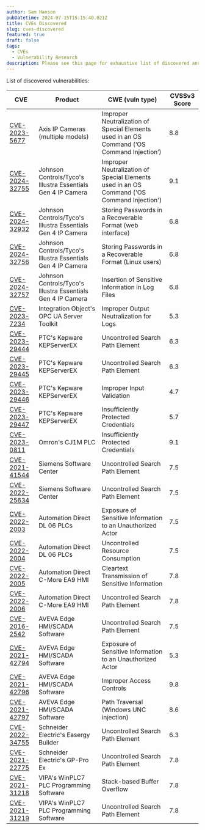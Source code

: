 ```yaml
---
author: Sam Hanson
pubDatetime: 2024-07-15T15:15:40.021Z
title: CVEs Discovered
slug: cves-discovered
featured: true
draft: false
tags:
  - CVEs
  - Vulnerability Research
description: Please see this page for exhaustive list of discovered and disclosed vulnerabilities.
---
```


List of discovered vulnerabilities:

| CVE                                                                                                                                                                | Product                                                     | CWE (vuln type)                                                                            | CVSSv3 Score |
| ------------------------------------------------------------------------------------------------------------------------------------------------------------------ | ----------------------------------------------------------- | ------------------------------------------------------------------------------------------ | ------------ |
| [CVE-2023-5677](https://nvd.nist.gov/vuln/detail/CVE-2023-5677)                                                                                                    | Axis IP Cameras (multiple models)                           | Improper Neutralization of Special Elements used in an OS Command (‘OS Command Injection’) | 8.8          |
| [CVE-2024-32755](https://www.cisa.gov/news-events/ics-advisories/icsa-24-179-04)                                                                                   | Johnson Controls/Tyco's Illustra Essentials Gen 4 IP Camera | Improper Neutralization of Special Elements used in an OS Command ('OS Command Injection') | 9.1          |
| [CVE-2024-32932](https://www.cisa.gov/news-events/ics-advisories/icsa-24-179-07)                                                                                   | Johnson Controls/Tyco's Illustra Essentials Gen 4 IP Camera | Storing Passwords in a Recoverable Format (web interface)                                  | 6.8          |
| [CVE-2024-32756](https://www.cisa.gov/news-events/ics-advisories/icsa-24-179-05)                                                                                   | Johnson Controls/Tyco's Illustra Essentials Gen 4 IP Camera | Storing Passwords in a Recoverable Format (Linux users)                                    | 6.8          |
| [CVE-2024-32757](https://www.cisa.gov/news-events/ics-advisories/icsa-24-179-06)                                                                                   | Johnson Controls/Tyco's Illustra Essentials Gen 4 IP Camera | Insertion of Sensitive Information in Log Files                                            | 6.8          |
| [CVE-2023-7234](https://www.cisa.gov/news-events/ics-advisories/icsa-24-016-02)                                                                                    | Integration Object's OPC UA Server Toolkit                  | Improper Output Neutralization for Logs                                                    | 5.3          |
| [CVE-2023-29444](https://www.cisa.gov/news-events/ics-advisories/icsa-23-243-03)                                                                                   | PTC's Kepware KEPServerEX                                   | Uncontrolled Search Path Element                                                           | 6.3          |
| [CVE-2023-29445](https://www.cisa.gov/news-events/ics-advisories/icsa-23-243-03)                                                                                   | PTC's Kepware KEPServerEX                                   | Uncontrolled Search Path Element                                                           | 6.3          |
| [CVE-2023-29446](https://www.cisa.gov/news-events/ics-advisories/icsa-23-243-03)                                                                                   | PTC's Kepware KEPServerEX                                   | Improper Input Validation                                                                  | 4.7          |
| [CVE-2023-29447](https://www.cisa.gov/news-events/ics-advisories/icsa-23-243-03)                                                                                   | PTC's Kepware KEPServerEX                                   | Insufficiently Protected Credentials                                                       | 5.7          |
| [CVE-2023-0811](https://www.cisa.gov/news-events/ics-advisories/icsa-23-073-01)                                                                                    | Omron's CJ1M PLC                                            | Insufficiently Protected Credentials                                                       | 9.1          |
| [​CVE-2021-41544](https://www.cisa.gov/news-events/ics-advisories/icsa-23-222-04)                                                                                  | ​Siemens Software Center                                    | Uncontrolled Search Path Element                                                           | 7.5          |
| [​CVE-2022-25634](https://www.cisa.gov/news-events/ics-advisories/icsa-23-222-04)                                                                                  | ​Siemens Software Center                                    | Uncontrolled Search Path Element                                                           | 7.5          |
| [CVE-2022-2003](https://www.cisa.gov/news-events/ics-advisories/icsa-22-167-03)                                                                                    | Automation Direct DL 06 PLCs                                | Exposure of Sensitive Information to an Unauthorized Actor                                 | 7.5          |
| [CVE-2022-2004](https://www.cisa.gov/news-events/ics-advisories/icsa-22-167-03)                                                                                    | Automation Direct DL 06 PLCs                                | Uncontrolled Resource Consumption                                                          | 7.5          |
| [CVE-2022-2005](https://www.cisa.gov/news-events/ics-advisories/icsa-22-167-01)                                                                                    | Automation Direct C-More EA9 HMI                            | Cleartext Transmission of Sensitive Information                                            | 7.8          |
| [CVE-2022-2006](https://www.cisa.gov/news-events/ics-advisories/icsa-22-167-01)                                                                                    | Automation Direct C-More EA9 HMI                            | Uncontrolled Search Path Element                                                           | 7.8          |
| [CVE-2016-2542](https://www.cisa.gov/news-events/ics-advisories/icsa-22-326-01)                                                                                    | AVEVA Edge HMI/SCADA Software                               | Uncontrolled Search Path Element                                                           | 7.5          |
| [CVE-2021-42794](https://www.cisa.gov/news-events/ics-advisories/icsa-22-326-01)                                                                                   | AVEVA Edge HMI/SCADA Software                               | Exposure of Sensitive Information to an Unauthorized Actor                                 | 5.3          |
| [CVE-2021-42796](https://www.cisa.gov/news-events/ics-advisories/icsa-22-326-01)                                                                                   | AVEVA Edge HMI/SCADA Software                               | Improper Access Controls                                                                   | 9.8          |
| [CVE-2021-42797](https://www.cisa.gov/news-events/ics-advisories/icsa-22-326-01)                                                                                   | AVEVA Edge HMI/SCADA Software                               | Path Traversal (Windows UNC injection)                                                     | 8.6          |
| [CVE-2022-34755](https://download.schneider-electric.com/files?p_Doc_Ref=SEVD-2023-101-06&p_enDocType=Security+and+Safety+Notice&p_File_Name=SEVD-2023-101-06.pdf) | Schneider Electric's Easergy Builder                        | Uncontrolled Search Path Element                                                           | 6.3          |
| [CVE-2021-22775](https://download.schneider-electric.com/files?p_Doc_Ref=SEVD-2021-222-03)                                                                         | Schneider Electric's GP-Pro Ex                              | Uncontrolled Search Path Element                                                           | 7.8          |
| [CVE-2021-31218]()                                                                                                                                                 | VIPA's WinPLC7 PLC Programming Software                     | Stack-based Buffer Overflow                                                                | 7.8          |
| [CVE-2021-31219]()                                                                                                                                                 | VIPA's WinPLC7 PLC Programming Software                     | Uncontrolled Search Path Element                                                           | 7.8          |
